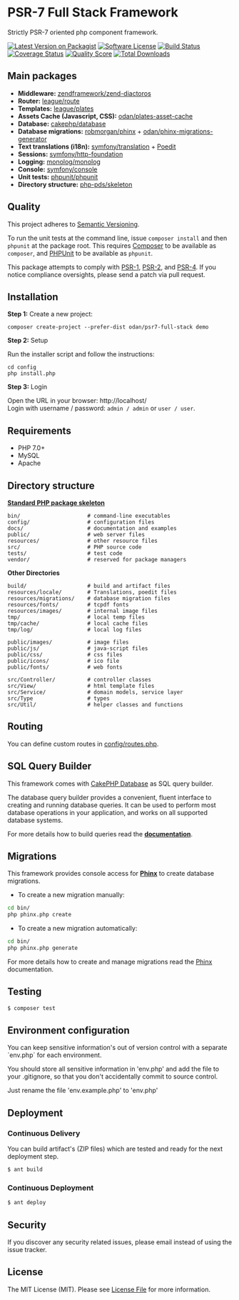 # PSR-7 Full Stack Framework

Strictly PSR-7 oriented php component framework.

[![Latest Version on Packagist](https://img.shields.io/github/release/odan/psr7-full-stack.svg)](https://github.com/odan/psr7-full-stack/releases)
[![Software License](https://img.shields.io/badge/license-MIT-brightgreen.svg)](LICENSE.md)
[![Build Status](https://travis-ci.org/odan/psr7-full-stack.svg?branch=master)](https://travis-ci.org/odan/psr7-full-stack)
[![Coverage Status](https://scrutinizer-ci.com/g/odan/psr7-full-stack/badges/coverage.png?b=master)](https://scrutinizer-ci.com/g/odan/psr7-full-stack/code-structure)
[![Quality Score](https://scrutinizer-ci.com/g/odan/psr7-full-stack/badges/quality-score.png?b=master)](https://scrutinizer-ci.com/g/odan/psr7-full-stack/?branch=master)
[![Total Downloads](https://img.shields.io/packagist/dt/odan/psr7-full-stack.svg)](https://packagist.org/packages/odan/psr7-full-stack)


## Main packages

* **Middleware:** [zendframework/zend-diactoros](https://github.com/zendframework/zend-diactorose)
* **Router:** [league/route](https://packagist.org/packages/league/route)
* **Templates:** [league/plates](https://github.com/thephpleague/plates)
* **Assets Cache (Javascript, CSS):** [odan/plates-asset-cache](https://github.com/odan/plates-asset-cache)
* **Database:** [cakephp/database](https://github.com/cakephp/database)
* **Database migrations:** [robmorgan/phinx](https://github.com/robmorgan/phinx) + [odan/phinx-migrations-generator](https://github.com/odan/phinx-migrations-generator)
* **Text translations (i18n):** [symfony/translation](https://github.com/symfony/Translation) + [Poedit](https://poedit.net/)
* **Sessions:** [symfony/http-foundation](https://github.com/symfony/http-foundation)
* **Logging:** [monolog/monolog](https://github.com/Seldaek/monolog) 
* **Console:** [symfony/console](https://github.com/symfony/console)
* **Unit tests:** [phpunit/phpunit](https://github.com/sebastianbergmann/phpunit)
* **Directory structure:** [php-pds/skeleton](https://github.com/php-pds/skeleton)

## Quality

This project adheres to [Semantic Versioning](http://semver.org/).

To run the unit tests at the command line, issue `composer install` and then
`phpunit` at the package root. This requires [Composer][] to be available as
`composer`, and [PHPUnit][] to be available as `phpunit`.

This package attempts to comply with [PSR-1][], [PSR-2][], and [PSR-4][]. If
you notice compliance oversights, please send a patch via pull request.

## Installation

**Step 1:** Create a new project:

```shell
composer create-project --prefer-dist odan/psr7-full-stack demo
```

**Step 2:** Setup

Run the installer script and follow the instructions:

```shell
cd config
php install.php
```

**Step 3:** Login<br>

Open the URL in your browser: http://localhost/<br>
Login with username / password: `admin / admin` or `user / user`.

## Requirements

* PHP 7.0+
* MySQL
* Apache

## Directory structure

**[Standard PHP package skeleton](https://github.com/php-pds/skeleton)**

```
bin/                     # command-line executables
config/                  # configuration files
docs/                    # documentation and examples
public/                  # web server files
resources/               # other resource files
src/                     # PHP source code
tests/                   # test code
vendor/                  # reserved for package managers
```

**Other Directories**

```
build/                   # build and artifact files
resources/locale/        # Translations, poedit files
resources/migrations/    # database migration files
resources/fonts/         # tcpdf fonts
resources/images/        # internal image files
tmp/                     # local temp files
tmp/cache/               # local cache files
tmp/log/                 # local log files
 
public/images/           # image files
public/js/               # java-script files
public/css/              # css files
public/icons/            # ico file
public/fonts/            # web fonts

src/Controller/          # controller classes
src/View/                # html template files
src/Service/             # domain models, service layer
src/Type                 # types
src/Util/                # helper classes and functions
```

## Routing

You can define custom routes in [config/routes.php](config/routes.php). 

## SQL Query Builder

This framework comes with [CakePHP Database](https://github.com/cakephp/database) as SQL query builder.

The database query builder provides a convenient, fluent interface to creating and running database queries. It can be used to perform most database operations in your application, and works on all supported database systems.

For more details how to build queries read the **[documentation](http://book.cakephp.org/3.0/en/orm/query-builder.html)**.

## Migrations

This framework provides console access for **[Phinx](https://phinx.org/)** to create database migrations. 

* To create a new migration manually:

```bash
cd bin/
php phinx.php create
```

* To create a new migration automatically:

```bash
cd bin/
php phinx.php generate
```

For more details how to create and manage migrations read the [Phinx](http://docs.phinx.org/en/latest/) documentation.

## Testing

``` bash
$ composer test
```

## Environment configuration

You can keep sensitive information's out of version control with a separate ´env.php´ for each environment.

You should store all sensitive information in 'env.php' and add the file to your .gitignore, so that you don't accidentally commit to source control.

Just rename the file 'env.example.php' to 'env.php'

## Deployment

### Continuous Delivery

You can build artifact's (ZIP files) which are tested and ready for the next deployment step.

``` bash
$ ant build
```

### Continuous Deployment

``` bash
$ ant deploy
```

## Security

If you discover any security related issues, please email instead of using the issue tracker.

## License

The MIT License (MIT). Please see [License File](LICENSE.md) for more information.


[PSR-1]: https://github.com/php-fig/fig-standards/blob/master/accepted/PSR-1-basic-coding-standard.md
[PSR-2]: https://github.com/php-fig/fig-standards/blob/master/accepted/PSR-2-coding-style-guide.md
[PSR-4]: https://github.com/php-fig/fig-standards/blob/master/accepted/PSR-4-autoloader.md
[Composer]: http://getcomposer.org/
[PHPUnit]: http://phpunit.de/